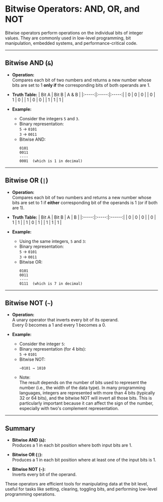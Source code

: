 # Bitwise Operators: AND, OR, and NOT

Bitwise operators perform operations on the individual bits of integer values. They are commonly used in low-level programming, bit manipulation, embedded systems, and performance-critical code.

---

## Bitwise AND (`&`)

- **Operation:**  
  Compares each bit of two numbers and returns a new number whose bits are set to 1 **only if** the corresponding bits of both operands are 1.

- **Truth Table:**
  | Bit A | Bit B | A & B |
  |:-----:|:-----:|:-----:|
  |   0   |   0   |   0   |
  |   0   |   1    |   0   |
  |   1    |   0   |   0   |
|   1    |   1    |   1   |

- **Example:**
  - Consider the integers `5` and `3`.
  - Binary representation:  
    `5` → `0101`  
    `3` → `0011`
  - Bitwise AND:  
    ```
    0101
    0011
    ----
    0001  (which is 1 in decimal)
    ```

---

## Bitwise OR (`|`)

- **Operation:**  
  Compares each bit of two numbers and returns a new number whose bits are set to 1 if **either** corresponding bit of the operands is 1 (or if both are 1).

- **Truth Table:**
  | Bit A | Bit B | A \| B |
  |:-----:|:-----:|:------:|
  |   0   |   0   |   0    |
  |   0   |   1   |   1    |
  |   1   |   0   |   1    |
  |   1   |   1   |   1    |

- **Example:**
  - Using the same integers, `5` and `3`:
  - Binary representation:  
    `5` → `0101`  
    `3` → `0011`
  - Bitwise OR:  
    ```
    0101
    0011
    ----
    0111  (which is 7 in decimal)
    ```

---

## Bitwise NOT (`~`)

- **Operation:**  
  A unary operator that inverts every bit of its operand.  
  Every 0 becomes a 1 and every 1 becomes a 0.

- **Example:**
  - Consider the integer `5`:
  - Binary representation (for 4 bits):  
    `5` → `0101`
  - Bitwise NOT:  
    ```
    ~0101 → 1010  
    ```
  - Note:  
    The result depends on the number of bits used to represent the number (i.e., the width of the data type). In many programming languages, integers are represented with more than 4 bits (typically 32 or 64 bits), and the bitwise NOT will invert all those bits. This is particularly important because it can affect the sign of the number, especially with two's complement representation.

---

## Summary

- **Bitwise AND (`&`):**  
  Produces a 1 in each bit position where both input bits are 1.

- **Bitwise OR (`|`):**  
  Produces a 1 in each bit position where at least one of the input bits is 1.

- **Bitwise NOT (`~`):**  
  Inverts every bit of the operand.

These operators are efficient tools for manipulating data at the bit level, useful for tasks like setting, clearing, toggling bits, and performing low-level programming operations.